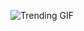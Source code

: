 
<!-- GIF_SECTION -->
![Trending GIF](https://media0.giphy.com/media/v1.Y2lkPThiYjIxNzcyNXNyMTc0cmowdTNiNGlnY2kxYmxqdWRobGU0ZWM3NTdoYnBoZ2syeiZlcD12MV9naWZzX3NlYXJjaCZjdD1n/l1Avz2eLA4YdEym3u/giphy.gif)
<!-- END_GIF_SECTION -->
